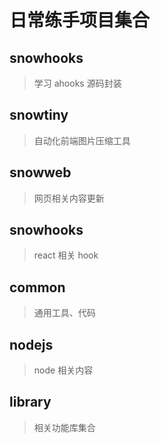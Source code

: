 # 日常练手项目集合

## snowhooks

> 学习 ahooks 源码封装

## snowtiny

> 自动化前端图片压缩工具

## snowweb

> 网页相关内容更新

## snowhooks

> react 相关 hook

## common

> 通用工具、代码

## nodejs

> node 相关内容

## library

> 相关功能库集合
